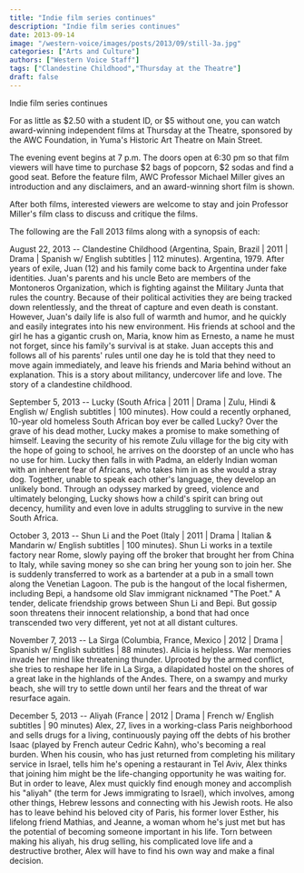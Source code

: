 ```yaml
---
title: "Indie film series continues"
description: "Indie film series continues"
date: 2013-09-14
image: "/western-voice/images/posts/2013/09/still-3a.jpg"
categories: ["Arts and Culture"]
authors: ["Western Voice Staff"]
tags: ["Clandestine Childhood","Thursday at the Theatre"]
draft: false
---
```

Indie film series continues

For as little as $2.50 with a student ID, or $5 without one, you can watch award-winning independent films at Thursday at the Theatre, sponsored by the AWC Foundation, in Yuma's Historic Art Theatre on Main Street.

The evening event begins at 7 p.m. The doors open at 6:30 pm so that film viewers will have time to purchase $2 bags of popcorn, $2 sodas and find a good seat. Before the feature film, AWC Professor Michael Miller gives an introduction and any disclaimers, and an award-winning short film is shown.

After both films, interested viewers are welcome to stay and join Professor Miller's film class to discuss and critique the films.

The following are the Fall 2013 films along with a synopsis of each:

August 22, 2013 -- Clandestine Childhood (Argentina, Spain, Brazil | 2011 | Drama | Spanish w/ English subtitles | 112 minutes). Argentina, 1979. After years of exile, Juan (12) and his family come back to Argentina under fake identities. Juan's parents and his uncle Beto are members of the Montoneros Organization, which is fighting against the Military Junta that rules the country. Because of their political activities they are being tracked down relentlessly, and the threat of capture and even death is constant. However, Juan's daily life is also full of warmth and humor, and he quickly and easily integrates into his new environment. His friends at school and the girl he has a gigantic crush on, Maria, know him as Ernesto, a name he must not forget, since his family's survival is at stake. Juan accepts this and follows all of his parents' rules until one day he is told that they need to move again immediately, and leave his friends and Maria behind without an explanation. This is a story about militancy, undercover life and love. The story of a clandestine childhood.

September 5, 2013 -- Lucky (South Africa | 2011 | Drama | Zulu, Hindi & English w/ English subtitles | 100 minutes). How could a recently orphaned, 10-year old homeless South African boy ever be called Lucky? Over the grave of his dead mother, Lucky makes a promise to make something of himself. Leaving the security of his remote Zulu village for the big city with the hope of going to school, he arrives on the doorstep of an uncle who has no use for him. Lucky then falls in with Padma, an elderly Indian woman with an inherent fear of Africans, who takes him in as she would a stray dog. Together, unable to speak each other's language, they develop an unlikely bond. Through an odyssey marked by greed, violence and ultimately belonging, Lucky shows how a child's spirit can bring out decency, humility and even love in adults struggling to survive in the new South Africa.

October 3, 2013 -- Shun Li and the Poet (Italy | 2011 | Drama | Italian & Mandarin w/ English subtitles | 100 minutes). Shun Li works in a textile factory near Rome, slowly paying off the broker that brought her from China to Italy, while saving money so she can bring her young son to join her. She is suddenly transferred to work as a bartender at a pub in a small town along the Venetian Lagoon. The pub is the hangout of the local fishermen, including Bepi, a handsome old Slav immigrant nicknamed "The Poet." A tender, delicate friendship grows between Shun Li and Bepi. But gossip soon threatens their innocent relationship, a bond that had once transcended two very different, yet not at all distant cultures.

November 7, 2013 -- La Sirga (Columbia, France, Mexico | 2012 | Drama | Spanish w/ English subtitles | 88 minutes). Alicia is helpless. War memories invade her mind like threatening thunder. Uprooted by the armed conflict, she tries to reshape her life in La Sirga, a dilapidated hostel on the shores of a great lake in the highlands of the Andes. There, on a swampy and murky beach, she will try to settle down until her fears and the threat of war resurface again.

December 5, 2013 -- Aliyah (France | 2012 | Drama | French w/ English subtitles | 90 minutes) Alex, 27, lives in a working-class Paris neighborhood and sells drugs for a living, continuously paying off the debts of his brother Isaac (played by French auteur Cedric Kahn), who's becoming a real burden. When his cousin, who has just returned from completing his military service in Israel, tells him he's opening a restaurant in Tel Aviv, Alex thinks that joining him might be the life-changing opportunity he was waiting for. But in order to leave, Alex must quickly find enough money and accomplish his "aliyah" (the term for Jews immigrating to Israel), which involves, among other things, Hebrew lessons and connecting with his Jewish roots. He also has to leave behind his beloved city of Paris, his former lover Esther, his lifelong friend Mathias, and Jeanne, a woman whom he's just met but has the potential of becoming someone important in his life. Torn between making his aliyah, his drug selling, his complicated love life and a destructive brother, Alex will have to find his own way and make a final decision.